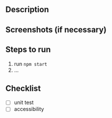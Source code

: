 ## Description

## Screenshots (if necessary)

## Steps to run
  1. run `npm start`
  2. ...

## Checklist
- [ ] unit test
- [ ] accessibility

